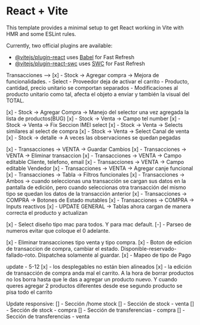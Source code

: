 # React + Vite

This template provides a minimal setup to get React working in Vite with HMR and some ESLint rules.

Currently, two official plugins are available:

- [@vitejs/plugin-react](https://github.com/vitejs/vite-plugin-react/blob/main/packages/plugin-react/README.md) uses [Babel](https://babeljs.io/) for Fast Refresh
- [@vitejs/plugin-react-swc](https://github.com/vitejs/vite-plugin-react-swc) uses [SWC](https://swc.rs/) for Fast Refresh


Transacciones --> 
[x] - Stock -> Agregar compra -> Mejora de funcionalidades.
    - Select 
    - Proveedor deja de activar el carrito
    - Producto, cantidad, precio unitario se comportan separados
    - Modificaciones al producto unitario como tal, afecta el objeto a enviar y también la visual del TOTAL.
    
[x] - Stock -> Agregar Compra -> Manejo del selector una vez agregada la lista de productos(BUG)
[x] - Stock -> Venta -> Campo tel number
[x] - Stock -> Venta -> Fix Seccion IMEI select
[x] - Stock -> Venta -> Selects similares al select de compra
[x] - Stock -> Venta -> Select Canal de venta
[x] - Stock -> detalle -> A veces las observaciones se quedan pegadas

[x] - Transacciones -> VENTA -> Guardar Cambios
[x] - Transacciones -> VENTA -> Eliminar transaccion
[x] - Transacciones -> VENTA -> Campo editable Cliente, telefono, email
[x] - Transacciones -> VENTA -> Campo editable Vendedor
[x] - Transacciones -> VENTA -> Agregar canje funcional
[x] - Transacciones -> Tabla -> Filtros funcionales
[x] - Transacciones -> Ambos -> cuando seleccionas una transacción se cargan sus datos en la pantalla de edición, pero cuando seleccionas otra transacción del mismo tipo se quedan los datos de la transacción anterior
[x] - Transacciones -> COMPRA -> Botones de Estado mutables
[x] - Transacciones -> COMPRA -> Inputs reactivos
[x] - UPDATE GENERAL -> Tablas ahora cargan de manera correcta el producto y actualizan

[x] - Select diseño tipo mac para todos. Y para mac default.
[-] - Parseo de numeros evitar que coloque el 0 adelante.

[x] - Eliminar transacciones tipo venta y tipo compra.
[x] - Boton de edicion de transaccion de compra, cambiar el estado. Disponible-reservado-fallado-roto. Dispatchea solamente al guardar.
[x] - Mapeo de tipo de Pago

update - 5-12
[x] - los desplegables no están bien alineados
[x] - la edición de transacción de compra anda mal el carrito. A la hora de borrar productos no los borra hasta que le das a agregar un producto nuevo. Y cuando queres agregar 2 productos diferentes desde ese segundo producto se pisa todo el carrito


Update responsive:
[] - Sección /home stock
[] - Sección de stock - venta
[] - Sección de stock - compra
[] - Sección de transferencias - compra
[] - Sección de transferencias - venta